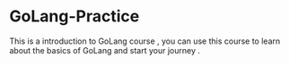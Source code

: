 # GoLang-Practice
This is a introduction to GoLang course , you can use this course to learn about the basics of GoLang and start your journey .
